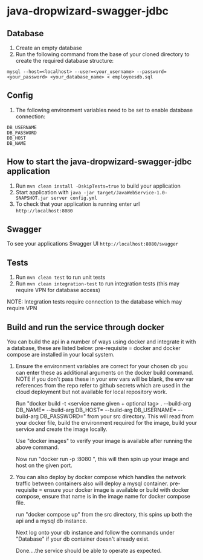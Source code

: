 # java-dropwizard-swagger-jdbc

Database
---
1. Create an empty database
1. Run the following command from the base of your cloned directory to create the required database structure:
```
mysql --host=<localhost> --user=<your_username> --password=<your_password> <your_database_name> < employeesdb.sql
```

Config
---
1. The following environment variables need to be set to enable database connection:
```
DB_USERNAME
DB_PASSWORD
DB_HOST
DB_NAME
```

How to start the java-dropwizard-swagger-jdbc application
---

1. Run `mvn clean install -DskipTests=true` to build your application
1. Start application with `java -jar target/JavaWebService-1.0-SNAPSHOT.jar server config.yml`
1. To check that your application is running enter url `http://localhost:8080`

Swagger
---

To see your applications Swagger UI `http://localhost:8080/swagger`

Tests
---

1. Run `mvn clean test` to run unit tests
2. Run `mvn clean integration-test` to run integration tests (this may require VPN for database access)

NOTE: Integration tests require connection to the database which may require VPN

Build and run the service through docker
---

You can build the api in a number of ways using docker and integrate it with a database, these are listed below:
pre-requisite = docker and docker compose are installed in your local system.

1.  Ensure the environment variables are correct for your chosen db you can enter these as 
    additional arguments on the docker build command. NOTE if you don't pass these in your 
    env vars will be blank, the env var references from the repo refer to github secrets 
    which are used in the cloud deployment but not available for local repository work.

    Run "docker build -t <service name given + optional tag> . --build-arg DB_NAME=<DB NAME> --build-arg DB_HOST=<DB HOST URL> --build-arg DB_USERNAME=<DB USER> --build-arg DB_PASSWORD=<DB PASSWORD>" from your src directory.
    This will read from your docker file, build the environment required for the 
    image, build your service and create the image locally.
    
    Use "docker images" to verify your image is available after running the above command.
    
    Now run "docker run -p <chosen port to host locally on your machine>:8080 <your image 
    name given>", this will then spin up your image and host on the given port.
    
2.  You can also deploy by docker compose which handles the network traffic between 
    containers also will deploy a mysql container.
    pre-requisite = ensure your docker image is available or build with docker compose, ensure 
    that name is in the image name for docker compose file.
    
    run "docker compose up" from the src directory, this spins up both the api and a mysql db instance.
    
    Next log onto your db instance and follow the commands under "Database" if your db container doesn't already exist.
    
    Done....the service should be able to operate as expected.      
